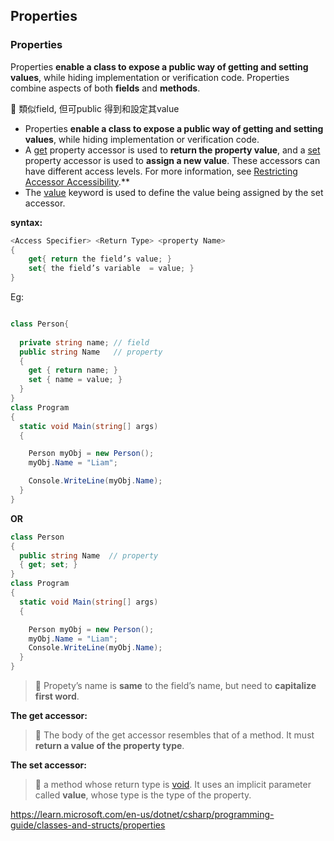 ## Properties

### Properties

Properties **enable a class to expose a public way of getting and setting values**,  while hiding implementation or verification code.  Properties combine aspects of both **fields** and **methods**.

<aside>
💬 類似field, 但可public 得到和設定其value
</aside>

- Properties **enable a class to expose a public way of getting and setting values**, while hiding implementation or verification code.
- A [get](https://docs.microsoft.com/en-us/dotnet/csharp/language-reference/keywords/get) property accessor is used to **return the property value**, and a [set](https://docs.microsoft.com/en-us/dotnet/csharp/language-reference/keywords/set) property accessor is used to **assign a new value**. These accessors can have different access levels. For more information, see [Restricting Accessor Accessibility](https://docs.microsoft.com/en-us/dotnet/csharp/programming-guide/classes-and-structs/restricting-accessor-accessibility).**
- The [value](https://docs.microsoft.com/en-us/dotnet/csharp/language-reference/keywords/value) keyword is used to define the value being assigned by the set accessor.

**syntax:**

```csharp
<Access Specifier> <Return Type> <property Name>
{
	get{ return the field’s value; }
	set{ the field’s variable  = value; }
}
```

Eg:

```csharp

class Person{
  
  private string name; // field
  public string Name   // property
  {
    get { return name; }
    set { name = value; }
  }
}
class Program
{
  static void Main(string[] args)
  {

    Person myObj = new Person();
    myObj.Name = "Liam";

    Console.WriteLine(myObj.Name);
  }
}
```

**OR**

```csharp
class Person
{
  public string Name  // property
  { get; set; }
}
class Program
{
  static void Main(string[] args)
  {

    Person myObj = new Person();
    myObj.Name = "Liam";
    Console.WriteLine(myObj.Name);
  }
}
```


> 💬 Propety’s name is **same** to the field’s name, but need to **capitalize first word**.



**The get accessor:** 

> 📌 The body of the get accessor resembles that of a method. It must **return a value of the property type**.

**The set accessor:** 

> 📌 a method whose return type is [void](https://docs.microsoft.com/en-us/dotnet/csharp/language-reference/keywords/void). It uses an implicit parameter called **value**, whose type is the type of the property.



https://learn.microsoft.com/en-us/dotnet/csharp/programming-guide/classes-and-structs/properties
